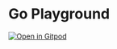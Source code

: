# Go Playground

[![Open in Gitpod](https://gitpod.io/button/open-in-gitpod.svg)](https://gitpod.io/#https://github.com/david-becher/go-playground)
